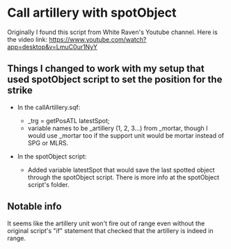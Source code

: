 # Call artillery with spotObject
Originally I found this script from White Raven's Youtube channel. Here is the video link: https://www.youtube.com/watch?app=desktop&v=LmuC0ur1NyY

## Things I changed to work with my setup that used spotObject script to set the position for the strike
* In the callArtillery.sqf:
  * _trg = getPosATL latestSpot;
  * variable names to be _artillery (1, 2, 3...) from _mortar, though I would use _mortar too if the support unit would be mortar instead of SPG or MLRS.

* In the spotObject script:
  * Added variable latestSpot that would save the last spotted object through the spotObject script. There is more info at the spotObject script's folder.
## Notable info
It seems like the artillery unit won't fire out of range even without the original script's "if" statement that checked that the artillery is indeed in range.

